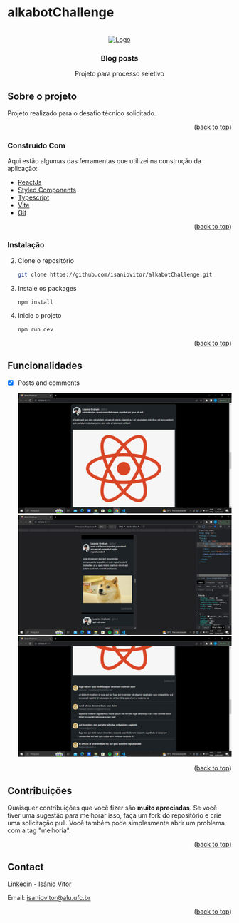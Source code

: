 # alkabotChallenge
<div id="top"></div>
<!--
*** Thanks for checking out the Best-README-Template. If you have a suggestion
*** that would make this better, please fork the repo and create a pull request
*** or simply open an issue with the tag "enhancement".
*** Don't forget to give the project a star!
*** Thanks again! Now go create something AMAZING! :D
-->

<!-- PROJECT SHIELDS -->
<!--
*** I'm using markdown "reference style" links for readability.
*** Reference links are enclosed in brackets [ ] instead of parentheses ( ).
*** See the bottom of this document for the declaration of the reference variables
*** for contributors-url, forks-url, etc. This is an optional, concise syntax you may use.
*** https://www.markdownguide.org/basic-syntax/#reference-style-links
-->

<!-- PROJECT LOGO -->
<br />
<div align="center">
  <a href="https://github.com/othneildrew/Best-README-Template">
    <img src="https://img.freepik.com/vetores-gratis/blogar-divertido-criacao-de-conteudo-streaming-online-videoblog-jovem-fazendo-selfie-para-rede-social-compartilhando-feedback-estrategia-de-autopromocao-ilustracao-vetorial-de-metafora-de-conceito_335657-855.jpg?w=2000" alt="Logo" width="80" height="80">
  </a>

  <h3 align="center">Blog posts</h3>

  <p align="center">
    Projeto para processo seletivo
  </p>
</div>

<!-- ABOUT THE PROJECT -->
## Sobre o projeto

Projeto realizado para o desafio técnico solicitado.

<p align="right">(<a href="#top">back to top</a>)</p>

### Construido Com

Aqui estão algumas das ferramentas que utilizei na construção da aplicação:

* [ReactJs](https://legacy.reactjs.org/docs/getting-started.html)
* [Styled Components](https://styled-components.com/)
* [Typescript](https://www.typescriptlang.org/)
* [Vite](https://vitejs.dev/)
* [Git](https://git-scm.com/)

<p align="right">(<a href="#top">back to top</a>)</p>

### Instalação

2. Clone o repositório
   ```sh
   git clone https://github.com/isaniovitor/alkabotChallenge.git
   ```
3. Instale os packages
   ```sh
   npm install
   ```
4. Inicie o projeto
   ```js
   npm run dev
   ```

<p align="right">(<a href="#top">back to top</a>)</p>

<!-- ROADMAP -->
## Funcionalidades

- [x] Posts and comments

  <div align="center">
    <img src="src/assets/desktop.png" alt="Logo">
    <img src="src/assets/mobile.png" alt="Logo">
    <img src="src/assets/comments.png" alt="Logo">
  </div>

<p align="right">(<a href="#top">back to top</a>)</p>

<!-- CONTRIBUTING -->
## Contribuições

Quaisquer contribuições que você fizer são **muito apreciadas**. Se você tiver uma sugestão para melhorar isso, faça um fork do repositório e crie uma solicitação pull. Você também pode simplesmente abrir um problema com a tag "melhoria".

<p align="right">(<a href="#top">back to top</a>)</p>

<!-- CONTACT -->
## Contact

Linkedin - [Isânio Vitor](inkedin.com/in/isanio-vitor-0b5872209)

Email: [isaniovitor@alu.ufc.br](isaniovitor@alu.ufc.br)

<p align="right">(<a href="#top">back to top</a>)</p>

<!-- MARKDOWN LINKS & IMAGES -->
<!-- https://www.markdownguide.org/basic-syntax/#reference-style-links -->
[contributors-shield]: https://img.shields.io/github/contributors/othneildrew/Best-README-Template.svg?style=for-the-badge
[contributors-url]: https://github.com/othneildrew/Best-README-Template/graphs/contributors
[forks-shield]: https://img.shields.io/github/forks/othneildrew/Best-README-Template.svg?style=for-the-badge
[forks-url]: https://github.com/othneildrew/Best-README-Template/network/members
[stars-shield]: https://img.shields.io/github/stars/othneildrew/Best-README-Template.svg?style=for-the-badge
[stars-url]: https://github.com/othneildrew/Best-README-Template/stargazers
[issues-shield]: https://img.shields.io/github/issues/othneildrew/Best-README-Template.svg?style=for-the-badge
[issues-url]: https://github.com/othneildrew/Best-README-Template/issues
[license-shield]: https://img.shields.io/github/license/othneildrew/Best-README-Template.svg?style=for-the-badge
[license-url]: https://github.com/othneildrew/Best-README-Template/blob/master/LICENSE.txt
[linkedin-shield]: https://img.shields.io/badge/-LinkedIn-black.svg?style=for-the-badge&logo=linkedin&colorB=555
[linkedin-url]: https://linkedin.com/in/othneildrew
[product-screenshot]: src/assets/no_image.jpg
